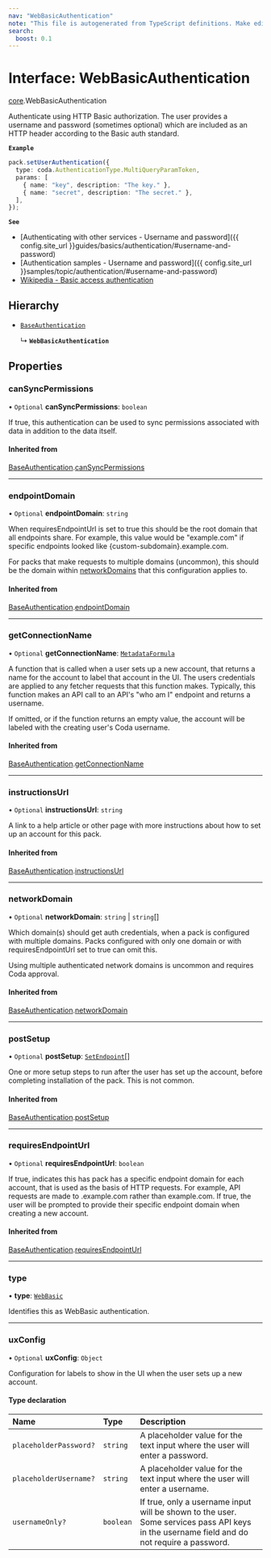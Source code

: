 ```yaml
---
nav: "WebBasicAuthentication"
note: "This file is autogenerated from TypeScript definitions. Make edits to the comments in the TypeScript file and then run `make docs` to regenerate this file."
search:
  boost: 0.1
---
```

# Interface: WebBasicAuthentication

[core](../modules/core.md).WebBasicAuthentication

Authenticate using HTTP Basic authorization. The user provides a username and password
(sometimes optional) which are included as an HTTP header according to the Basic auth standard.

**`Example`**

```ts
pack.setUserAuthentication({
  type: coda.AuthenticationType.MultiQueryParamToken,
  params: [
    { name: "key", description: "The key." },
    { name: "secret", description: "The secret." },
  ],
});
```

**`See`**

 - [Authenticating with other services - Username and password]({{ config.site_url }}guides/basics/authentication/#username-and-password)
 - [Authentication samples - Username and password]({{ config.site_url }}samples/topic/authentication/#username-and-password)
 - [Wikipedia - Basic access authentication](https://en.wikipedia.org/wiki/Basic_access_authentication)

## Hierarchy

- [`BaseAuthentication`](core.BaseAuthentication.md)

  ↳ **`WebBasicAuthentication`**

## Properties

### canSyncPermissions

• `Optional` **canSyncPermissions**: `boolean`

If true, this authentication can be used to sync permissions associated with data
in addition to the data itself.

#### Inherited from

[BaseAuthentication](core.BaseAuthentication.md).[canSyncPermissions](core.BaseAuthentication.md#cansyncpermissions)

___

### endpointDomain

• `Optional` **endpointDomain**: `string`

When requiresEndpointUrl is set to true this should be the root domain that all endpoints share.
For example, this value would be "example.com" if specific endpoints looked like {custom-subdomain}.example.com.

For packs that make requests to multiple domains (uncommon), this should be the domain within
[networkDomains](core.PackVersionDefinition.md#networkdomains) that this configuration applies to.

#### Inherited from

[BaseAuthentication](core.BaseAuthentication.md).[endpointDomain](core.BaseAuthentication.md#endpointdomain)

___

### getConnectionName

• `Optional` **getConnectionName**: [`MetadataFormula`](../types/core.MetadataFormula.md)

A function that is called when a user sets up a new account, that returns a name for
the account to label that account in the UI. The users credentials are applied to any
fetcher requests that this function makes. Typically, this function makes an API call
to an API's "who am I" endpoint and returns a username.

If omitted, or if the function returns an empty value, the account will be labeled
with the creating user's Coda username.

#### Inherited from

[BaseAuthentication](core.BaseAuthentication.md).[getConnectionName](core.BaseAuthentication.md#getconnectionname)

___

### instructionsUrl

• `Optional` **instructionsUrl**: `string`

A link to a help article or other page with more instructions about how to set up an account for this pack.

#### Inherited from

[BaseAuthentication](core.BaseAuthentication.md).[instructionsUrl](core.BaseAuthentication.md#instructionsurl)

___

### networkDomain

• `Optional` **networkDomain**: `string` \| `string`[]

Which domain(s) should get auth credentials, when a pack is configured with multiple domains.
Packs configured with only one domain or with requiresEndpointUrl set to true can omit this.

Using multiple authenticated network domains is uncommon and requires Coda approval.

#### Inherited from

[BaseAuthentication](core.BaseAuthentication.md).[networkDomain](core.BaseAuthentication.md#networkdomain)

___

### postSetup

• `Optional` **postSetup**: [`SetEndpoint`](core.SetEndpoint.md)[]

One or more setup steps to run after the user has set up the account, before completing installation of the pack.
This is not common.

#### Inherited from

[BaseAuthentication](core.BaseAuthentication.md).[postSetup](core.BaseAuthentication.md#postsetup)

___

### requiresEndpointUrl

• `Optional` **requiresEndpointUrl**: `boolean`

If true, indicates this has pack has a specific endpoint domain for each account, that is used
as the basis of HTTP requests. For example, API requests are made to <custom-subdomain>.example.com
rather than example.com. If true, the user will be prompted to provide their specific endpoint domain
when creating a new account.

#### Inherited from

[BaseAuthentication](core.BaseAuthentication.md).[requiresEndpointUrl](core.BaseAuthentication.md#requiresendpointurl)

___

### type

• **type**: [`WebBasic`](../enums/core.AuthenticationType.md#webbasic)

Identifies this as WebBasic authentication.

___

### uxConfig

• `Optional` **uxConfig**: `Object`

Configuration for labels to show in the UI when the user sets up a new account.

#### Type declaration

| Name | Type | Description |
| :------ | :------ | :------ |
| `placeholderPassword?` | `string` | A placeholder value for the text input where the user will enter a password. |
| `placeholderUsername?` | `string` | A placeholder value for the text input where the user will enter a username. |
| `usernameOnly?` | `boolean` | If true, only a username input will be shown to the user. Some services pass API keys in the username field and do not require a password. |
